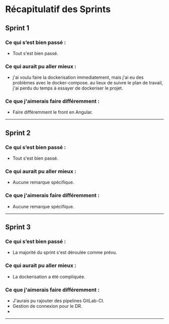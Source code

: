 # Récapitulatif des Sprints

## Sprint 1
### Ce qui s’est bien passé :
- Tout s'est bien passé.
### Ce qui aurait pu aller mieux :
- j'ai voulu faire la dockerisation immediatement, mais j'ai eu des problèmes avec le docker-compose. au lieux de suivre le plan de travail, j'ai perdu du temps à essayer de dockeriser le projet.
### Ce que j'aimerais faire différemment :
- Faire différemment le front en Angular.

---

## Sprint 2
### Ce qui s’est bien passé :
- Tout s'est bien passé.
### Ce qui aurait pu aller mieux :
- Aucune remarque spécifique.
### Ce que j'aimerais faire différemment :
- Aucune remarque spécifique.

---

## Sprint 3
### Ce qui s’est bien passé :
- La majorité du sprint s'est déroulée comme prévu.
### Ce qui aurait pu aller mieux :
- La dockerisation a été compliquée.
### Ce que j'aimerais faire différemment :
- J'aurais pu rajouter des pipelines GitLab-CI.
- Gestion de connexion pour le DR.
- 

---
